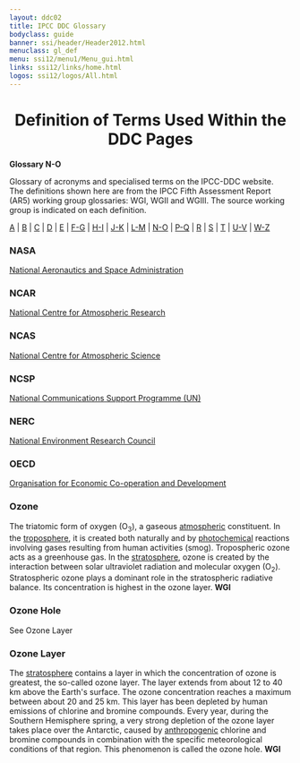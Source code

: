 ```yaml
---
layout: ddc02
title: IPCC DDC Glossary
bodyclass: guide
banner: ssi/header/Header2012.html
menuclass: gl_def
menu: ssi12/menu1/Menu_gui.html
links: ssi12/links/home.html
logos: ssi12/logos/All.html
---
```


<div id="content">

 <div id="pagetit">
   <h1 align="center">Definition of Terms Used Within the DDC Pages</h1>
 </div>
   <!-- End of Page Title Block -->
<p> <b>Glossary N-O</b></p>
<p> Glossary of acronyms and specialised terms on the IPCC-DDC website. <br> The definitions shown here are from the IPCC Fifth Assessment Report (AR5) working group glossaries: WGI, WGII and WGIII.  The source working group is indicated on each definition.
</p>
<p>
<a href="glossary_a.html">A</a>
| <a href="glossary_b.html">B</a>
| <a href="glossary_c.html">C</a>
| <a href="glossary_d.html">D</a>
| <a href="glossary_e.html">E</a>
| <a href="glossary_fg.html">F-G</a>
| <a href="glossary_hi.html">H-I</a>
| <a href="glossary_jk.html">J-K</a>
| <a href="glossary_lm.html">L-M</a>
| <a href="glossary_no.html">N-O</a>
| <a href="glossary_pq.html">P-Q</a>
| <a href="glossary_r.html">R</a>
| <a href="glossary_s.html">S</a>
| <a href="glossary_t.html">T</a>
| <a href="glossary_uv.html">U-V</a>
| <a href="glossary_wz.html">W-Z</a>

</p>

<a name="nasa"></a>
<h3>NASA</h3><p><a href="http://www.nasa.gov" target="_blank">National Aeronautics and Space Administration</a></p>
<a name="ncar"></a>
<h3>NCAR</h3><p><a href="http://ncar.ucar.edu" target="_blank">National Centre for Atmospheric Research</a></p>
<a name="ncas"></a>
<h3>NCAS</h3><p><a href="http://www.ncas.ac.uk" target="_blank">National Centre for Atmospheric Science</a></p>
<a name="ncsp"></a>
<h3>NCSP</h3><p><a href="http://ncsp.undp.org/" target="_blank">National Communications Support Programme (UN)</a></p>
<a name="nerc"></a>
<h3>NERC</h3><p><a href="http://www.nerc.ac.uk/" target="_blank">National Environment Research Council</a></p>
<a name="oecd"></a>
<h3>OECD</h3><p><a href="http://www.oecd.org" target="_blank">Organisation for Economic Co-operation and Development</a></p>
<a name="ozone"></a>
<h3>Ozone</h3><p>The triatomic form of oxygen (O<sub>3</sub>), a gaseous <a href="glossary_a.html#atmosphere">atmospheric</a> constituent. In the <a href="glossary_a.html#atmosphere">troposphere</a>, it is created both naturally and by <a href="glossary_pq.html#photochemSmog">photochemical</a> reactions involving gases resulting from human activities (smog).  Tropospheric ozone acts as a greenhouse gas. In the <a href="glossary_s.html#stratosphere">stratosphere</a>, ozone is created by the interaction between solar ultraviolet radiation and molecular oxygen (O<sub>2</sub>). Stratospheric ozone plays a dominant role in the stratospheric radiative balance. Its concentration is highest in the ozone layer.   <b>WGI</b></p>
<a name="ozoneHole"></a>
<h3>Ozone Hole</h3><p>See Ozone Layer</p>
<a name="ozoneLayer"></a>
<h3>Ozone Layer</h3><p>The <a href="glossary_a.html#atmosphere">stratosphere</a> contains a layer in which the concentration of ozone is greatest, the so-called ozone layer. The layer extends from about 12 to 40 km above the Earth's surface. The ozone concentration reaches a maximum between about 20 and 25 km. This layer has been depleted by human emissions of chlorine and bromine compounds. Every year, during the Southern Hemisphere spring, a very strong depletion of the ozone layer takes place over the Antarctic, caused by <a href="glossary_a.html#anthropogenic">anthropogenic</a> chlorine and bromine compounds in combination with the specific meteorological conditions of that region. This phenomenon is called the ozone hole. <b>WGI</b></p>

 </div><!-- End demo -->

   
